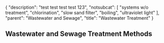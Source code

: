 {
   "description": "test test test test 123",
   "notsubcat": [
      "systems w/o treatment",
      "chlorination",
      "slow sand filter",
      "boiling",
      "ultraviolet light"
   ],
   "parent": "Wastewater and Sewage",
   "title": "Wastewater Treatment"
}

## Wastewater and Sewage Treatment Methods
